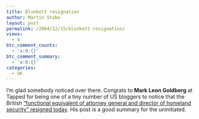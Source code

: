 ```yaml
---
title: Blunkett resignation
author: Martin Stabe
layout: post
permalink: /2004/12/15/blunkett-resignation/
views:
  - 4
btc_comment_counts:
  - 'a:0:{}'
btc_comment_summary:
  - 'a:0:{}'
categories:
  - UK
---
```

I&#8217;m glad somebody noticed over there. Congrats to **Mark Leon Goldberg** at Tapped for being one of a tiny number of US bloggers to notice that the British [&ldquo;functional equivalent of attorney general and director of homeland security&rdquo; resigned today][1]. His post is a good summary for the uninitiated.

 [1]: http://www.prospect.org/weblog/archives/2004/12/index.html#005053 "TAPPED: December 2004 Archives"